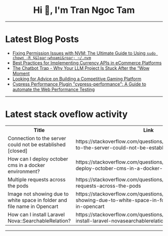 <h1 align="center">Hi 👋, I'm Tran Ngoc Tam</h1>

---

# Latest Blog Posts 
<!-- BLOG-POST-LIST:START -->
- [Fixing Permission Issues with NVM: The Ultimate Guide to Using `sudo chown -R $&lpar;whoami&rpar; ~/.nvm`](https://dev.to/saint_vandora/fixing-permission-issues-with-nvm-the-ultimate-guide-to-using-sudo-chown-r-whoami-nvm-1l7k)
- [Best Practices for Implementing Currency APIs in eCommerce Platforms](https://dev.to/devapis/best-practices-for-implementing-currency-apis-in-ecommerce-platforms-4991)
- [The Chatbot Trap - Why Your LLM Project Is Stuck After the “Wow Moment](https://dev.to/louis-dupont/the-chatbot-trap-why-your-llm-project-is-stuck-after-the-wow-moment-39mg)
- [Looking for Advice on Building a Competitive Gaming Platform](https://dev.to/noah_verbeke_7b522d6d9bce/looking-for-advice-on-building-a-competitive-gaming-platform-emn)
- [Cypress Performance Plugin &quot;cypress-performance&quot;: A Guide to automate the Web Performance Testing](https://dev.to/valiantsin2021/cypress-performance-plugin-cypress-performance-a-guide-to-automate-the-web-performance-testing-3p02)
<!-- BLOG-POST-LIST:END -->

---

# Latest stack oveflow activity
<table>
  <tr><th>Title</th><th>Link</th></tr>
  <!-- STACKOVERFLOW:START --><tr><td>Connection to the server could not be established [closed]</td><td>https://stackoverflow.com/questions/79294755/connection-to-the-server-could-not-be-established</td></tr><tr><td>How can I deploy october cms in a docker environment?</td><td>https://stackoverflow.com/questions/79294660/how-can-i-deploy-october-cms-in-a-docker-environment</td></tr><tr><td>Multiple requests across the pods</td><td>https://stackoverflow.com/questions/79294610/multiple-requests-across-the-pods</td></tr><tr><td>Image not showing due to white space in folder and file name in Opencart</td><td>https://stackoverflow.com/questions/79294595/image-not-showing-due-to-white-space-in-folder-and-file-name-in-opencart</td></tr><tr><td>How can I install Laravel Nova::SearchableRelation?</td><td>https://stackoverflow.com/questions/79294522/how-can-i-install-laravel-novasearchablerelation</td></tr><!-- STACKOVERFLOW:END -->
</table>

---


